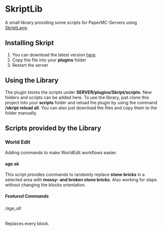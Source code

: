 # SkriptLib

A small library providing some scripts for PaperMC-Servers using [SkriptLang](https://github.com/SkriptLang).

## Installing Skript

1. You can download the latest version [here](https://skunity.com/downloads).
2. Copy the file into your **plugins** folder
3. Restart the server

## Using the Library

The plugin stores the scripts under **SERVER/plugins/Skript/scripts**. New folders and scripts can be added here.
To use the library, just clone this project into your **scripts** folder and reload the plugin by using the command **/skript reload all**.
You can also just download the files and copy them to the folder manually.

## Scripts provided by the Library

### World Edit

Adding commands to make WorldEdit workflows easier.

#### age.sk

This script provides commands to randomly replace **stone bricks** in a selected area with **mossy- and broken stone bricks**.
Also working for slaps without changing the blocks orientation.

##### Featured Commands

###### /age_all

Replaces every block.
